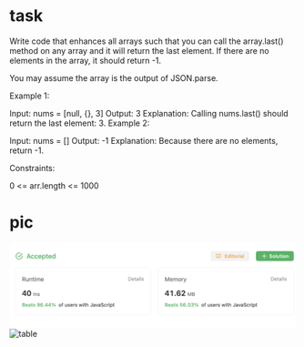 # task
Write code that enhances all arrays such that you can call the array.last() method on any array and it will return the last element. If there are no elements in the array, it should return -1.

You may assume the array is the output of JSON.parse.

 

Example 1:

Input: nums = [null, {}, 3]
Output: 3
Explanation: Calling nums.last() should return the last element: 3.
Example 2:

Input: nums = []
Output: -1
Explanation: Because there are no elements, return -1.
 

Constraints:

0 <= arr.length <= 1000

# pic 
![q](https://github.com/AV-Loginova/LeetCode/blob/main/easy/ArrayPrototype/image.png?raw=true)
<img width="1139" alt="table" src="https://github.com/AV-Loginova/LeetCode/assets/129111624/ae0d197e-7d7d-4601-a792-67801a66bb67">

